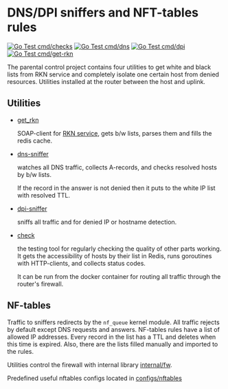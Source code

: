 # DNS/DPI sniffers and NFT-tables rules
[![Go Test cmd/checks](https://github.com/sir-go/rkn-rejects/actions/workflows/go-check.yml/badge.svg)](https://github.com/sir-go/rkn-rejects/actions/workflows/go-check.yml)
[![Go Test cmd/dns](https://github.com/sir-go/rkn-rejects/actions/workflows/go-dns.yml/badge.svg)](https://github.com/sir-go/rkn-rejects/actions/workflows/go-dns.yml)
[![Go Test cmd/dpi](https://github.com/sir-go/rkn-rejects/actions/workflows/go-dpi.yml/badge.svg)](https://github.com/sir-go/rkn-rejects/actions/workflows/go-dpi.yml)
[![Go Test cmd/get-rkn](https://github.com/sir-go/rkn-rejects/actions/workflows/go-get-rkn.yml/badge.svg)](https://github.com/sir-go/rkn-rejects/actions/workflows/go-get-rkn.yml)


The parental control project contains four utilities to get white and black lists from RKN service and 
completely isolate one certain host from denied resources. Utilities installed at the router between
the host and uplink.

## Utilities
 - [get_rkn](cmd/get_rkn)

    SOAP-client for [RKN service](https://vigruzki.rkn.gov.ru/services/OperatorRequest/?wsdl), 
    gets b/w lists, parses them and fills the redis cache.
    
 - [dns-sniffer](cmd/dns-sniffer)

    watches all DNS traffic, collects A-records, and checks resolved hosts by b/w lists.
    
    If the record in the answer is not denied then it puts to the white IP list with resolved TTL.

 - [dpi-sniffer](cmd/dpi-sniffer)

    sniffs all traffic and for denied IP or hostname detection.

 - [check](cmd/check)

    the testing tool for regularly checking the quality of other parts working. It gets the 
    accessibility of hosts by their list in Redis, runs goroutines with HTTP-clients, and collects status codes.

    It can be run from the docker container for routing all traffic through the router's firewall.

## NF-tables
Traffic to sniffers redirects by the `nf_queue` kernel module. All traffic rejects by default 
except DNS requests and answers. NF-tables rules have a list of allowed IP addresses. 
Every record in the list has a TTL and deletes when this time is expired.
Also, there are the lists filled manually and imported to the rules.

Utilities control the firewall with internal library [internal/fw](internal/fw).

Predefined useful nftables configs located in [configs/nftables](configs/nftables)
